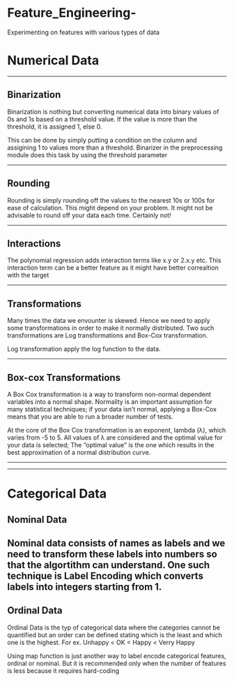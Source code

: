 # Feature_Engineering-
Experimenting on features with various types of data 


# Numerical Data
-----------------------------------------------------
## Binarization

Binarization is nothing but converting numerical data into binary values of 0s and 1s based on
a threshold value. If the value is more than the threshold, it is assigned 1, else 0.

This can be done by simply putting a condition on the column and assigining 1 to values more than a threshold.
Binarizer in the preprocessing module does this task by using the threshold parameter

-----------------------------------------------------
## Rounding

Rounding is simply rounding off the values to the nearest 10s or 100s for ease of calculation. This might depend on your problem.
It might not be advisable to round off your data each time. Certainly not!

-----------------------------------------------------

## Interactions

The polynomial regression adds interaction terms like x.y or 2.x.y etc. This interaction term can be a better 
feature as it might have better correaltion with the target

-----------------------------------------------------
## Transformations 

Many times the data we envounter is skewed. Hence we need to apply some transformations in order to make it normally distributed.
Two such transformations are Log transformations and Box-Cox transformation.

Log transformation apply the log function to the data.

-----------------------------------------------------
## Box-cox Transformations

A Box Cox transformation is a way to transform non-normal dependent variables into a normal shape. 
Normality is an important assumption for many statistical techniques; 
if your data isn’t normal, applying a Box-Cox means that you are able to run a broader number of tests.

At the core of the Box Cox transformation is an exponent, lambda (λ), which varies from -5 to 5. All values of λ are considered and the optimal value for your data is selected; The “optimal value” is the one which results in the best approximation of a normal distribution curve.

------------
------------

# Categorical Data
## Nominal Data

Nominal data consists of names as labels and we need to transform these labels into numbers so that the algortithm can understand.
One such technique is Label Encoding which converts labels into integers starting from 1.
-------
## Ordinal Data

Ordinal Data is the typ of categorical data where the categories cannot be quantified but an order can be defined stating which is the least and which one is the highest. For ex. Unhappy < OK < Happy < Verry Happy

Using map function is just another way to label encode categorical features, ordinal or nominal. But it is recommended only when the number
of features is less because it requires hard-coding
